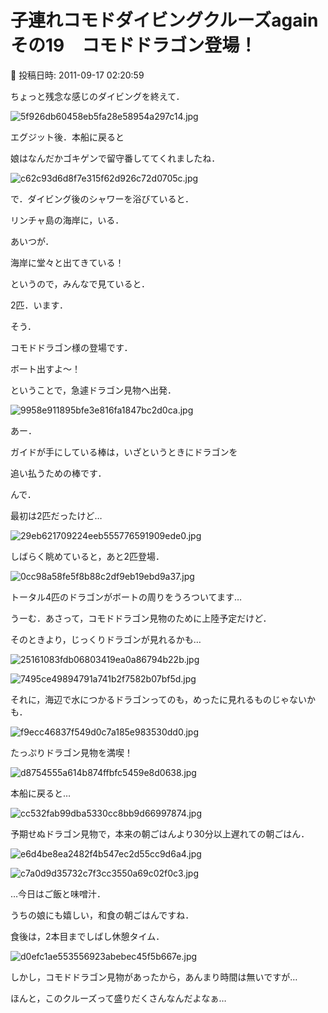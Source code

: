 # 子連れコモドダイビングクルーズagain　その19　コモドドラゴン登場！

📅 投稿日時: 2011-09-17 02:20:59

ちょっと残念な感じのダイビングを終えて．




![5f926db60458eb5fa28e58954a297c14.jpg](images/5f926db60458eb5fa28e58954a297c14.jpg)







エグジット後．本船に戻ると


娘はなんだかゴキゲンで留守番しててくれましたね．




![c62c93d6d8f7e315f62d926c72d0705c.jpg](images/c62c93d6d8f7e315f62d926c72d0705c.jpg)




で．ダイビング後のシャワーを浴びていると．





リンチャ島の海岸に，いる．


あいつが．


海岸に堂々と出てきている！





というので，みんなで見ていると．


2匹．います．


そう．


コモドドラゴン様の登場です．





ボート出すよ～！


ということで，急遽ドラゴン見物へ出発．




![9958e911895bfe3e816fa1847bc2d0ca.jpg](images/9958e911895bfe3e816fa1847bc2d0ca.jpg)




あー．


ガイドが手にしている棒は，いざというときにドラゴンを


追い払うための棒です．





んで．


最初は2匹だったけど…




![29eb621709224eeb555776591909ede0.jpg](images/29eb621709224eeb555776591909ede0.jpg)







しばらく眺めていると，あと2匹登場．




![0cc98a58fe5f8b88c2df9eb19ebd9a37.jpg](images/0cc98a58fe5f8b88c2df9eb19ebd9a37.jpg)




トータル4匹のドラゴンがボートの周りをうろついてます…





うーむ．あさって，コモドドラゴン見物のために上陸予定だけど．


そのときより，じっくりドラゴンが見れるかも…




![25161083fdb06803419ea0a86794b22b.jpg](images/25161083fdb06803419ea0a86794b22b.jpg)









![7495ce49894791a741b2f7582b07bf5d.jpg](images/7495ce49894791a741b2f7582b07bf5d.jpg)




それに，海辺で水につかるドラゴンってのも，めったに見れるものじゃないかも．




![f9ecc46837f549d0c7a185e983530dd0.jpg](images/f9ecc46837f549d0c7a185e983530dd0.jpg)




たっぷりドラゴン見物を満喫！




![d8754555a614b874ffbfc5459e8d0638.jpg](images/d8754555a614b874ffbfc5459e8d0638.jpg)







本船に戻ると…




![cc532fab99dba5330cc8bb9d66997874.jpg](images/cc532fab99dba5330cc8bb9d66997874.jpg)




予期せぬドラゴン見物で，本来の朝ごはんより30分以上遅れての朝ごはん．




![e6d4be8ea2482f4b547ec2d55cc9d6a4.jpg](images/e6d4be8ea2482f4b547ec2d55cc9d6a4.jpg)






![c7a0d9d35732c7f3cc3550a69c02f0c3.jpg](images/c7a0d9d35732c7f3cc3550a69c02f0c3.jpg)




…今日はご飯と味噌汁．


うちの娘にも嬉しい，和食の朝ごはんですね．





食後は，2本目までしばし休憩タイム．




![d0efc1ae553556923abebec45f5b667e.jpg](images/d0efc1ae553556923abebec45f5b667e.jpg)




しかし，コモドドラゴン見物があったから，あんまり時間は無いですが…


ほんと，このクルーズって盛りだくさんなんだよなぁ…
